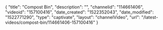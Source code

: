 {
    "title": "Compost Bin",
    "description": "",
    "channelid": "114661406",
    "videoid": "157100416",
    "date_created": "1522352043",
    "date_modified": "1522771290",
    "type": "captivate",
    "layout": "channelVideo",
    "url": "\/latest-videos\/compost-bin\/114661406-157100416"
}